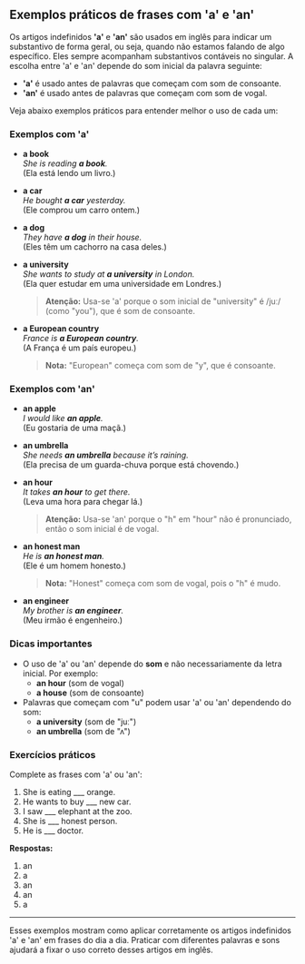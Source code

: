 
## Exemplos práticos de frases com 'a' e 'an'

Os artigos indefinidos **'a'** e **'an'** são usados em inglês para indicar um substantivo de forma geral, ou seja, quando não estamos falando de algo específico. Eles sempre acompanham substantivos contáveis no singular. A escolha entre 'a' e 'an' depende do som inicial da palavra seguinte:

- **'a'** é usado antes de palavras que começam com som de consoante.
- **'an'** é usado antes de palavras que começam com som de vogal.

Veja abaixo exemplos práticos para entender melhor o uso de cada um:

### Exemplos com 'a'

- **a book**  
  _She is reading **a book**._  
  (Ela está lendo um livro.)

- **a car**  
  _He bought **a car** yesterday._  
  (Ele comprou um carro ontem.)

- **a dog**  
  _They have **a dog** in their house._  
  (Eles têm um cachorro na casa deles.)

- **a university**  
  _She wants to study at **a university** in London._  
  (Ela quer estudar em uma universidade em Londres.)  
  > **Atenção:** Usa-se 'a' porque o som inicial de "university" é /juː/ (como "you"), que é som de consoante.

- **a European country**  
  _France is **a European country**._  
  (A França é um país europeu.)  
  > **Nota:** "European" começa com som de "y", que é consoante.

### Exemplos com 'an'

- **an apple**  
  _I would like **an apple**._  
  (Eu gostaria de uma maçã.)

- **an umbrella**  
  _She needs **an umbrella** because it’s raining._  
  (Ela precisa de um guarda-chuva porque está chovendo.)

- **an hour**  
  _It takes **an hour** to get there._  
  (Leva uma hora para chegar lá.)  
  > **Atenção:** Usa-se 'an' porque o "h" em "hour" não é pronunciado, então o som inicial é de vogal.

- **an honest man**  
  _He is **an honest man**._  
  (Ele é um homem honesto.)  
  > **Nota:** "Honest" começa com som de vogal, pois o "h" é mudo.

- **an engineer**  
  _My brother is **an engineer**._  
  (Meu irmão é engenheiro.)

### Dicas importantes

- O uso de 'a' ou 'an' depende do **som** e não necessariamente da letra inicial. Por exemplo:
  - **an hour** (som de vogal)
  - **a house** (som de consoante)
- Palavras que começam com "u" podem usar 'a' ou 'an' dependendo do som:
  - **a university** (som de "juː")
  - **an umbrella** (som de "ʌ")

### Exercícios práticos

Complete as frases com 'a' ou 'an':

1. She is eating ___ orange.
2. He wants to buy ___ new car.
3. I saw ___ elephant at the zoo.
4. She is ___ honest person.
5. He is ___ doctor.

**Respostas:**
1. an
2. a
3. an
4. an
5. a

---

Esses exemplos mostram como aplicar corretamente os artigos indefinidos 'a' e 'an' em frases do dia a dia. Praticar com diferentes palavras e sons ajudará a fixar o uso correto desses artigos em inglês.
```
